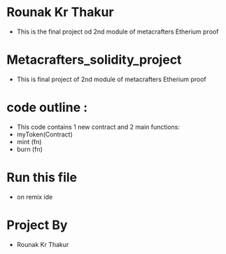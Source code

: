 # Rounak Kr Thakur
- This is the final project od 2nd module of metacrafters Etherium proof

# Metacrafters_solidity_project
- This is final project of 2nd module of metacrafters Etherium proof

# code outline :
- This code contains 1 new contract and 2 main functions:
- myToken(Contract)
- mint (fn)
- burn (fn)

# Run this file
- on remix ide

# Project By
- Rounak Kr Thakur
